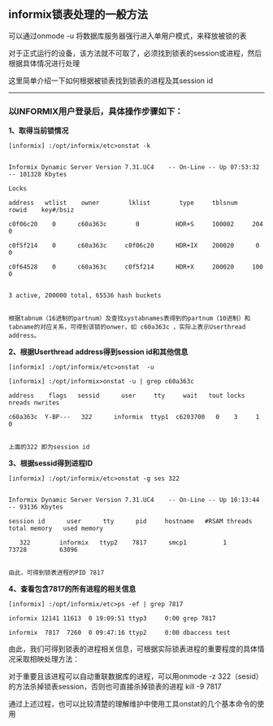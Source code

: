 ## informix锁表处理的一般方法


可以通过onmode -u 将数据库服务器强行进入单用户模式，来释放被锁的表

对于正式运行的设备，该方法就不可取了，必须找到锁表的session或进程，然后根据具体情况进行处理

这里简单介绍一下如何根据被锁表找到锁表的进程及其session id

***

### 以INFORMIX用户登录后，具体操作步骤如下：

**1、取得当前锁情况**
```    
[informix] :/opt/informix/etc>onstat -k


Informix Dynamic Server Version 7.31.UC4    -- On-Line -- Up 07:53:32 -- 101328 Kbytes

Locks

address   wtlist    owner        lklist        type     tblsnum   rowid    key#/bsiz

c0f06c20    0      c60a363c        0          HDR+S     100002     204         0

c0f5f214    0      c60a363c     c0f06c20      HDR+IX    200020      0          0

c0f64528    0      c60a363c     c0f5f214      HDR+X     200020     100         0


3 active, 200000 total, 65536 hash buckets


根据tabnum（16进制的partnum）及查找systabnames表得到的partnum（10进制）和tabname的对应关系，可得到该锁的onwer，如 c60a363c ，实际上表示Userthread address。
```

**2、根据Userthread address得到session id和其他信息**
```
[informix] :/opt/informix/etc>onstat  -u

[informix] :/opt/informix>onstat -u | grep c60a363c

address    flags   sessid      user     tty     wait   tout locks nreads nwrites

c60a363c  Y-BP---   322      informix  ttyp1  c6203700   0    3     1        0


上面的322 即为session id
```
 
**3、根据sessid得到进程ID**
```
[informix] :/opt/informix/etc>onstat -g ses 322
 
 
Informix Dynamic Server Version 7.31.UC4    -- On-Line -- Up 10:13:44 -- 93136 Kbytes
 
session id      user      tty      pid     hostname   #RSAM threads   total memory   used memory

   322        informix   ttyp2    7817      smcp1          1             73728         63096

 
由此，可得到锁表进程的PID 7817
```

**4、查看包含7817的所有进程的相关信息**
```
[informix] :/opt/informix/etc>ps -ef | grep 7817

informix 12141 11613  0 19:09:51 ttyp3     0:00 grep 7817

informix  7817  7260  0 09:47:16 ttyp2     0:00 dbaccess test
```
 
由此，我们可得到锁表的进程相关信息，可根据实际锁表进程的重要程度的具体情况采取相映处理方法：

对于重要且该进程可以自动重联数据库的进程，可以用onmode -z 322（sesid）的方法杀掉锁表session，否则也可直接杀掉锁表的进程 kill -9 7817

通过上述过程，也可以比较清楚的理解维护中使用工具onstat的几个基本命令的使用
